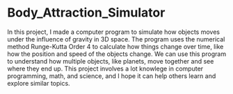 # Body_Attraction_Simulator
 
In this project, I made a computer program to simulate how objects moves under the influence of gravity in 3D space. The program uses the numerical method Runge-Kutta Order 4 to calculate how things change over time, like how the position and speed of the objects change. We can use this program to understand how multiple objects, like planets, move together and see where they end up. This project involves a lot knowlege in computer programming, math, and science, and I hope it can help others learn and explore similar topics.
